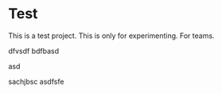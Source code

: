 
# Test
This is a test project. This is only for experimenting.
For teams.


dfvsdf bdfbasd

asd

sachjbsc
asdfsfe
